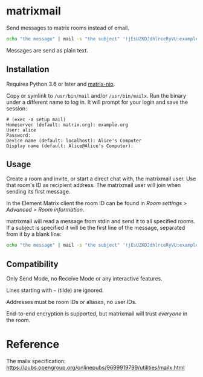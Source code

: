 # matrixmail
Send messages to matrix rooms instead of email.

```bash
echo "the message" | mail -s "the subject" '!jEsUZKDJdhlrceRyVU:example.org'
```

Messages are send as plain text.

## Installation
Requires Python 3.6 or later and [matrix-nio](https://github.com/poljar/matrix-nio).

Copy or symlink to `/usr/bin/mail` and/or `/usr/bin/mailx`.
Run the binary under a different name to log in.
It will prompt for your login and save the session:
```shell
# (exec -a setup mail)
Homeserver (default: matrix.org): example.org
User: alice
Password: 
Device name (default: localhost): Alice's Computer
Display name (default: Alice@Alice's Computer): 
```

## Usage
Create a room and invite, or start a direct chat with, the matrixmail user. Use that room's ID as recipient address.
The matrixmail user will join when sending its first message.

In the Element Matrix client the room ID can be found in *Room settings* > *Advanced* > *Room information*.

matrixmail will read a message from stdin and send it to all specified rooms.
If a subject is specified it will be the first line of the message, separated from it by a blank line:
```bash
echo "the message" | mail -s "the subject" '!jEsUZKDJdhlrceRyVU:example.org'
```

## Compatibility
Only Send Mode, no Receive Mode or any interactive features.

Lines starting with `~` (tilde) are ignored.

Addresses must be room IDs or aliases, no user IDs.

End-to-end encryption is supported, but matrixmail will trust _everyone_ in the room.

# Reference
The mailx specification: https://pubs.opengroup.org/onlinepubs/9699919799/utilities/mailx.html
